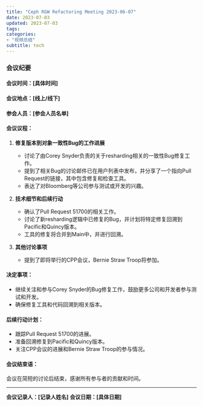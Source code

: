 ```yaml
---
title: "Ceph RGW Refactoring Meeting 2023-06-07"
date: 2023-07-03
updated: 2023-07-03
tags:
categories:
- "视频总结"
subtitle: tech
---
```



### 会议纪要

#### 会议时间：[具体时间]
#### 会议地点：[线上/线下]
#### 参会人员：[参会人员名单]

#### 会议议程：
1. **修复版本到对象一致性Bug的工作进展**
   - 讨论了由Corey Snyder负责的关于resharding相关的一致性Bug修复工作。
   - 提到了相关Bug的讨论邮件已在用户列表中发布，并分享了一个指向Pull Request的链接，其中包含修复和检查工具。
   - 表达了对Bloomberg等公司参与测试或开发的兴趣。

2. **技术细节和后续行动**
   - 确认了Pull Request 51700的相关工作。
   - 讨论了新resharding逻辑中已修复的Bug，并计划将特定修复回溯到Pacific和Quincy版本。
   - 工具的修复将合并到Main中，并进行回溯。

3. **其他讨论事项**
   - 提到了即将举行的CPP会议，Bernie Straw Troop将参加。

#### 决定事项：
- 继续关注和参与Corey Snyder的Bug修复工作，鼓励更多公司和开发者参与测试和开发。
- 确保修复工具和代码回溯到相关版本。

#### 后续行动计划：
- 跟踪Pull Request 51700的进展。
- 准备回溯修复到Pacific和Quincy版本。
- 关注CPP会议的进展和Bernie Straw Troop的参与情况。

#### 会议结束语：
会议在简短的讨论后结束，感谢所有参与者的贡献和时间。

---

**会议记录人：[记录人姓名]**
**会议日期：[具体日期]**